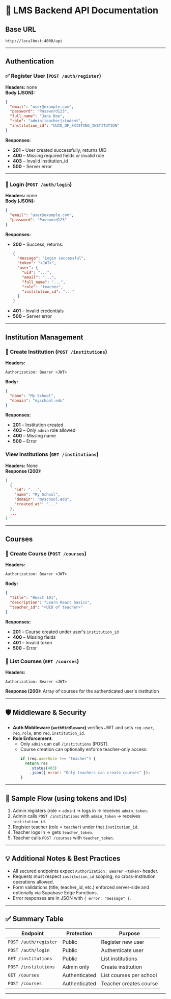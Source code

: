 # 📘 LMS Backend API Documentation

## Base URL

```
http://localhost:4000/api
```

---

## Authentication

### ✅ Register User (`POST /auth/register`)

**Headers:** none  
**Body (JSON):**

```json
{
  "email": "user@example.com",
  "password": "Password123",
  "full_name": "Jane Doe",
  "role": "admin|teacher|student",
  "institution_id": "UUID_OF_EXISTING_INSTITUTION"
}
```

**Responses:**

- **201** – User created successfully, returns UID
- **400** – Missing required fields or invalid role
- **403** – Invalid institution_id
- **500** – Server error

---

### 🔐 Login (`POST /auth/login`)

**Headers:** none  
**Body (JSON):**

```json
{
  "email": "user@example.com",
  "password": "Password123"
}
```

**Responses:**

- **200** – Success, returns:
  ```json
  {
    "message": "Login successful",
    "token": "<JWT>",
    "user": {
      "uid": "...",
      "email": "...",
      "full_name": "...",
      "role": "teacher",
      "institution_id": "..."
    }
  }
  ```
- **401** – Invalid credentials
- **500** – Server error

---

## Institution Management

### 🔐 Create Institution (`POST /institutions`)

**Headers:**

```
Authorization: Bearer <JWT>
```

**Body:**

```json
{
  "name": "My School",
  "domain": "myschool.edu"
}
```

**Responses:**

- **201** – Institution created
- **403** – Only `admin` role allowed
- **400** – Missing name
- **500** – Error

### View Institutions (`GET /institutions`)

**Headers:** None  
**Response (200):**

```json
[
  {
    "id": "...",
    "name": "My School",
    "domain": "myschool.edu",
    "created_at": "..."
  },
  ...
]
```

---

## Courses

### 🔐 Create Course (`POST /courses`)

**Headers:**

```
Authorization: Bearer <JWT>
```

**Body:**

```json
{
  "title": "React 101",
  "description": "Learn React basics",
  "teacher_id": "<UID of teacher>"
}
```

**Responses:**

- **201** – Course created under user's `institution_id`
- **400** – Missing fields
- **401** – Invalid token
- **500** – Error

### 🔐 List Courses (`GET /courses`)

**Headers:**

```
Authorization: Bearer <JWT>
```

**Response (200):** Array of courses for the authenticated user's institution

---

## 🛡️ Middleware & Security

- **Auth Middleware (`authMiddleware`)** verifies JWT and sets `req.user`, `req.role`, and `req.institution_id`.
- **Role Enforcement**:
  - Only `admin` can call `/institutions` (POST).
  - Course creation can optionally enforce teacher-only access:
    ```js
    if (req.userRole !== "teacher") {
      return res
        .status(403)
        .json({ error: "Only teachers can create courses" });
    }
    ```

---

## 🚀 Sample Flow (using tokens and IDs)

1. Admin registers (role = `admin`) → logs in → receives `admin_token`.
2. Admin calls `POST /institutions` with `admin_token` → receives `institution_id`.
3. Register teacher (role = `teacher`) under that `institution_id`.
4. Teacher logs in → gets `teacher_token`.
5. Teacher calls `POST /courses` with `teacher_token`.

---

## 💡 Additional Notes & Best Practices

- All secured endpoints expect `Authorization: Bearer <token>` header.
- Requests must respect `institution_id` scoping; no cross-institution operations allowed.
- Form validations (title, teacher_id, etc.) enforced server-side and optionally via Supabase Edge Functions.
- Error responses are in JSON with `{ error: "message" }`.

---

## ✅ Summary Table

| Endpoint              | Protection    | Purpose                 |
| --------------------- | ------------- | ----------------------- |
| `POST /auth/register` | Public        | Register new user       |
| `POST /auth/login`    | Public        | Authenticate user       |
| `GET /institutions`   | Public        | List institutions       |
| `POST /institutions`  | Admin only    | Create institution      |
| `GET /courses`        | Authenticated | List courses per school |
| `POST /courses`       | Authenticated | Teacher creates course  |

---
